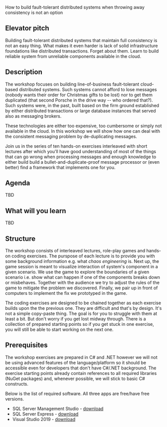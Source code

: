 How to build fault-tolerant distributed systems when throwing away consistency is not an option

## Elevator pitch

Building fault-tolerant distributed systems that maintain full consistency is not an easy thing. What makes it even harder is lack of solid infrastructure foundations like distributed transactions. Forget about them. Learn to build reliable system from unreliable components available in the cloud.

## Description

The workshop focuses on building line-of-business fault-tolerant cloud-based distributed systems. Such systems cannot afford to lose messages (nobody wants their order for Christmas gifts to be lost) nor to get them duplicated (that second Porsche in the drive way -- who ordered that?). Such systems were, in the past, built based on the firm ground established by either distributed transactions or large database instances that served also as messaging brokers.

These technologies are either too expensive, too cumbersome or simply not available in the cloud. In this workshop we will show how one can deal with the consistent messaging problem by de-duplicating messages.

Join us in the series of ten hands-on exercises interleaved with short lectures after which you'll have good understanding of most of the things that can go wrong when processing messages and enough knowledge to either build build a bullet-and-duplicate-proof message processor or (even better) find a framework that implements one for you.

## Agenda 

TBD

## What will you learn

TBD

## Structure

The workshop consists of interleaved lectures, role-play games and hands-on coding exercises. The purspose of each lecture is to provide you with some background information e.g. what _chaos engineering_ is. Next up, the game session is meant to visualize interaction of system's component in a given scenario. We use the game to explore the boundaries of a given scenario i.e. show what can happen if one of the components breaks down or misbehaves. Together with the audience we try to adjust the rules of the game to mitigate the problem we discovered. Finally, we pair up in front of computers to implement the fix we prototyped in the game.

The coding exercises are designed to be chained together as each exercise builds upon the the previous one. They are difficult and that's by design. It's not a simple copy-paste thing. The goal is for you to struggle with them at least a bit. But don't worry if you get lost midway through. There is a collection of prepared starting points so if you get stuck in one exercise, you will still be able to start working on the next one.

## Prerequisites

The workshop exercises are prepared in C# and .NET however we will not be using advanced features of the language/platform so it should be accessible even for developers that don't have C#/.NET background. The exercise starting points already contain references to all required libraries (NuGet packages) and, whenever possible, we will stick to basic C# constructs.

Below is the list of required software. All three apps are free/have free versions.

- SQL Server Management Studio - [download](https://docs.microsoft.com/en-us/sql/ssms/download-sql-server-management-studio-ssms?view=sql-server-2017)
- SQL Server Express - [download](https://www.microsoft.com/en-us/sql-server/sql-server-editions-express)
- Visual Studio 2019 - [download](https://visualstudio.microsoft.com/pl/downloads/)
